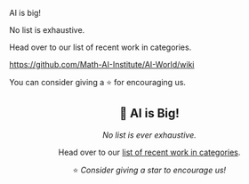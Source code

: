 AI is big! 

No list is exhaustive.

Head over to our list of recent work in categories.

https://github.com/Math-AI-Institute/AI-World/wiki

You can consider giving a ⭐️ for encouraging us. 

<div align="center">

## 🤖 AI is Big!

_No list is ever exhaustive._

Head over to our [list of recent work in categories](https://github.com/Math-AI-Institute/AI-World/wiki).  

⭐️ *Consider giving a star to encourage us!*

</div>
